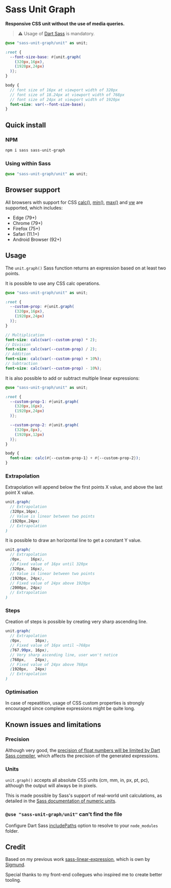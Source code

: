 # Sass Unit Graph
**Responsive CSS unit without the use of media queries.**

> :warning: Usage of [Dart Sass](https://github.com/sass/dart-sass) is mandatory.

```scss
@use "sass-unit-graph/unit" as unit;

:root {
  --font-size-base: #{unit.graph(
    (320px,16px), 
    (1920px,24px)
  )};
}

body {
  // font size of 16px at viewport width of 320px
  // font size of 18.24px at viewport width of 768px
  // font size of 24px at viewport width of 1920px
  font-size: var(--font-size-base);
}
```

## Quick install

### NPM

```bash
npm i sass sass-unit-graph
```

### Using within Sass

```scss
@use "sass-unit-graph/unit" as unit;
```

## Browser support

All browsers with support for CSS [calc()](https://caniuse.com/#search=calc), 
[min()](https://caniuse.com/#search=min()), [max()](https://caniuse.com/#search=max()) 
and [vw](https://caniuse.com/#search=vw) are supported, which includes:

* Edge (79+)
* Chrome (79+)
* Firefox (75+)
* Safari (11.1+)
* Android Browser (92+)

## Usage

The `unit.graph()` Sass function returns an expression based 
on at least two points.

It is possible to use any CSS calc operations.

```scss
@use "sass-unit-graph/unit" as unit;

:root {
  --custom-prop: #{unit.graph(
    (320px,16px), 
    (1920px,24px)
  )};
}

// Multiplication
font-size: calc(var(--custom-prop) * 2);
// Division
font-size: calc(var(--custom-prop) / 2);
// Addition
font-size: calc(var(--custom-prop) + 10%);
// Subtraction
font-size: calc(var(--custom-prop) - 10%);
```

It is also possible to add or subtract multiple linear expressions:

```scss
@use "sass-unit-graph/unit" as unit;

:root {
  --custom-prop-1: #{unit.graph(
    (320px,16px),
    (1920px,24px)
  )};

  --custom-prop-2: #{unit.graph(
    (320px,8px),
    (1920px,12px)
  )};
}

body {
  font-size: calc(#{--custom-prop-1} + #{--custom-prop-2});
}
```

### Extrapolation

Extrapolation will append below the first points X value, 
and above the last point X value.

```scss
unit.graph(
  // Extrapolation
  (320px,16px), 
  // Value is linear between two points
  (1920px,24px)
  // Extrapolation
)
```

It is possible to draw an horizontal line to get 
a constant Y value.

```scss
unit.graph(
  // Extrapolation
  (0px,    16px),
  // Fixed value of 16px until 320px
  (320px,  16px), 
  // Value is linear between two points
  (1920px, 24px), 
  // Fixed value of 24px above 1920px
  (2000px, 24px)
  // Extrapolation
)
```

### Steps

Creation of steps is possible by creating very sharp ascending line.

```scss
unit.graph(
  // Extrapolation
  (0px,      16px),
  // Fixed value of 16px until ~768px
  (767.99px, 16px), 
  // Very sharp ascending line, user won't notice
  (768px,    24px), 
  // Fixed value of 24px above 768px
  (1920px,   24px)
  // Extrapolation
)
```

### Optimisation

In case of repeatition, usage of CSS custom properties is strongly  
encouraged since complexe expressions might be quite long.

## Known issues and limitations

### Precision

Although very good, the 
[precision of float numbers will be limited by Dart Sass compiler](https://sass-lang.com/documentation/values/numbers#precision), 
which affects the precision of the generated expressions.

### Units

`unit.graph()` accepts all absolute CSS units (cm, mm, in, px, pt, pc), 
although the output will always be in pixels.

This is made possible by Sass's support of real-world unit calculations, as detailed in the
[Sass documentation of numeric units](https://sass-lang.com/documentation/operators/numeric#units).

### `@use "sass-unit-graph/unit"` can't find the file

Configure Dart Sass [includePaths](https://github.com/sass/node-sass#includepaths)
option to resolve to your `node_modules` folder.

## Credit

Based on my previous work [sass-linear-expression](https://github.com/sigmundftw/sass-linear-expression), which is own by [Sigmund](https://github.com/sigmundftw).

Special thanks to my front-end collegues who inspired me to create better tooling.
